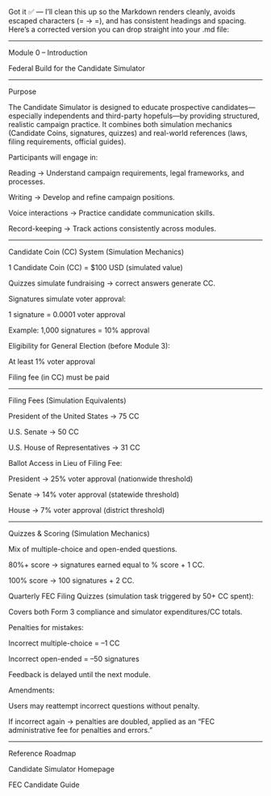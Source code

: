 Got it ✅ — I’ll clean this up so the Markdown renders cleanly, avoids escaped characters (\= → =), and has consistent headings and spacing. Here’s a corrected version you can drop straight into your .md file:


---

Module 0 – Introduction

Federal Build for the Candidate Simulator


---

Purpose

The Candidate Simulator is designed to educate prospective candidates—especially independents and third-party hopefuls—by providing structured, realistic campaign practice. It combines both simulation mechanics (Candidate Coins, signatures, quizzes) and real-world references (laws, filing requirements, official guides).

Participants will engage in:

Reading → Understand campaign requirements, legal frameworks, and processes.

Writing → Develop and refine campaign positions.

Voice interactions → Practice candidate communication skills.

Record-keeping → Track actions consistently across modules.



---

Candidate Coin (CC) System (Simulation Mechanics)

1 Candidate Coin (CC) = $100 USD (simulated value)

Quizzes simulate fundraising → correct answers generate CC.

Signatures simulate voter approval:

1 signature = 0.0001 voter approval

Example: 1,000 signatures = 10% approval



Eligibility for General Election (before Module 3):

At least 1% voter approval

Filing fee (in CC) must be paid



---

Filing Fees (Simulation Equivalents)

President of the United States → 75 CC

U.S. Senate → 50 CC

U.S. House of Representatives → 31 CC


Ballot Access in Lieu of Filing Fee:

President → 25% voter approval (nationwide threshold)

Senate → 14% voter approval (statewide threshold)

House → 7% voter approval (district threshold)



---

Quizzes & Scoring (Simulation Mechanics)

Mix of multiple-choice and open-ended questions.

80%+ score → signatures earned equal to % score + 1 CC.

100% score → 100 signatures + 2 CC.


Quarterly FEC Filing Quizzes (simulation task triggered by 50+ CC spent):

Covers both Form 3 compliance and simulator expenditures/CC totals.

Penalties for mistakes:

Incorrect multiple-choice = –1 CC

Incorrect open-ended = –50 signatures


Feedback is delayed until the next module.


Amendments:

Users may reattempt incorrect questions without penalty.

If incorrect again → penalties are doubled, applied as an “FEC administrative fee for penalties and errors.”



---

Reference Roadmap

Candidate Simulator Homepage

FEC Candidate Guide
